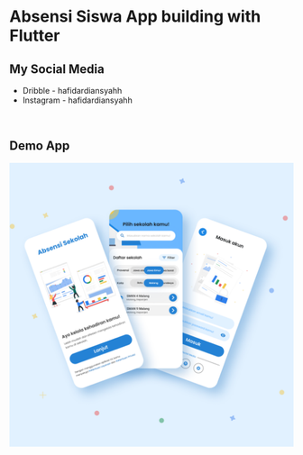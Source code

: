 # Absensi Siswa App building with Flutter
<h2>My Social Media</h2>
<ul>
  <li>Dribble - hafidardiansyahh</li>
  <li>Instagram - hafidardiansyahh</li>
</ul>
</br>
<h2>Demo App</h2>
<img src="demo.png">
